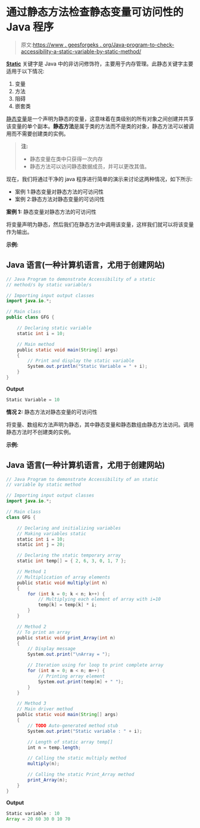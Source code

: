 # 通过静态方法检查静态变量可访问性的 Java 程序

> 原文:[https://www . geesforgeks . org/Java-program-to-check-accessibility-a-static-variable-by-static-method/](https://www.geeksforgeeks.org/java-program-to-check-the-accessibility-of-an-static-variable-by-a-static-method/)

[**Static**](https://www.geeksforgeeks.org/static-keyword-java/) 关键字是 Java 中的非访问修饰符，主要用于内存管理。此静态关键字主要适用于以下情况:

1.  变量
2.  方法
3.  阻碍
4.  嵌套类

[静态变量](https://www.geeksforgeeks.org/static-variables-in-java-with-examples/)是一个声明为静态的变量，这意味着在类级别的所有对象之间创建并共享该变量的单个副本。**静态方法**是属于类的方法而不是类的对象，静态方法可以被调用而不需要创建类的实例。

> **注:**
> 
> *   静态变量在类中只获得一次内存
> *   静态方法可以访问静态数据成员，并可以更改其值。

现在，我们将通过干净的 java 程序进行简单的演示来讨论这两种情况，如下所示:

*   案例 1:静态变量对静态方法的可访问性
*   案例 2:静态方法对静态变量的可访问性

**案例 1:** 静态变量对静态方法的可访问性

将变量声明为静态，然后我们在静态方法中调用该变量，这样我们就可以将该变量作为输出。

**示例:**

## Java 语言(一种计算机语言，尤用于创建网站)

```java
// Java Program to demonstrate Accessibility of a static
// method/s by static variable/s

// Importing input output classes
import java.io.*;

// Main class
public class GFG {

    // Declaring static variable
    static int i = 10;

    // Main method
    public static void main(String[] args)
    {
        // Print and display the static variable
        System.out.println("Static Variable = " + i);
    }
}
```

**Output**

```java
Static Variable = 10
```

**情况 2:** 静态方法对静态变量的可访问性

将变量、数组和方法声明为静态，其中静态变量和静态数组由静态方法访问。调用静态方法时不创建类的实例。

**示例:**

## Java 语言(一种计算机语言，尤用于创建网站)

```java
// Java Program to demonstrate Accessibility of an static
// variable by static method

// Importing input output classes
import java.io.*;

// Main class
class GFG {

    // Declaring and initializing variables
    // Making variables static
    static int i = 10;
    static int j = 20;

    // Declaring the static temporary array
    static int temp[] = { 2, 6, 3, 0, 1, 7 };

    // Method 1
    // Multiplication of array elements
    public static void multiply(int n)
    {
        for (int k = 0; k < n; k++) {
            // Multiplying each element of array with i=10
            temp[k] = temp[k] * i;
        }
    }

    // Method 2
    // To print an array
    public static void print_Array(int n)
    {
        // Display message
        System.out.print("\nArray = ");

        // Iteration using for loop to print complete array
        for (int m = 0; m < n; m++) {
            // Printing array element
            System.out.print(temp[m] + " ");
        }
    }

    // Method 3
    // Main driver method
    public static void main(String[] args)
    {
        // TODO Auto-generated method stub
        System.out.print("Static variable : " + i);

        // Length of static array temp[]
        int n = temp.length;

        // Calling the static multiply method
        multiply(n);

        // Calling the static Print_Array method
        print_Array(n);
    }
}
```

**Output**

```java
Static variable : 10
Array = 20 60 30 0 10 70 
```